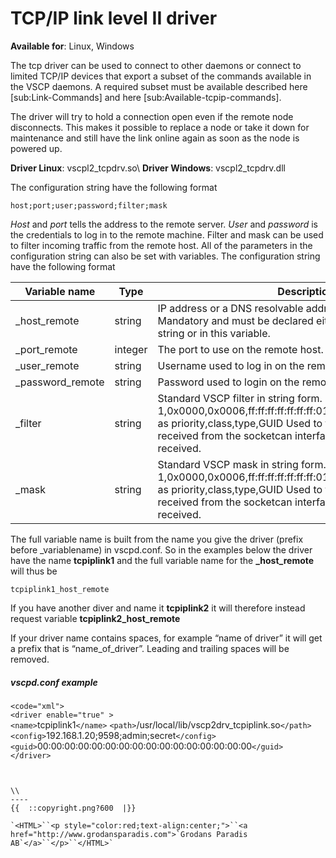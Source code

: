 # TCP/IP link level II driver

**Available for**: Linux, Windows

The tcp driver can be used to connect to other daemons or connect to limited TCP/IP devices that export a subset of the commands available in the VSCP daemons. A required subset must be available described here [sub:Link-Commands] and here [sub:Available-tcpip-commands].

The driver will try to hold a connection open even if the remote node disconnects. This makes it possible to replace a node or take it down for maintenance and still have the link online again as soon as the node is powered up. 

**Driver Linux**: vscpl2_tcpdrv.so\\ 
**Driver Windows**: vscpl2_tcpdrv.dll

The configuration string have the following format

    host;port;user;password;filter;mask

*Host* and *port* tells the address to the remote server. *User* and *password* is the credentials to log in to the remote machine. Filter and mask can be used to filter incoming traffic from the remote host. All of the parameters in the configuration string can also be set with variables.
The configuration string have the following format

 | Variable name    | Type    | Description                                                                                                                                                                                                                                     | 
 | -------------    | ----    | -----------                                                                                                                                                                                                                                     | 
 | _host_remote     | string  | IP address or a DNS resolvable address to the remote host. Mandatory and must be declared either in the configuration string or in this variable.                                                                                               | 
 | _port_remote     | integer | The port to use on the remote host. Default is 9598.                                                                                                                                                                                            | 
 | _user_remote     | string  | Username used to log in on the remote sever.                                                                                                                                                                                                    | 
 | _password_remote | string  | Password used to login on the remote server.                                                                                                                                                                                                    | 
 | _filter          | string  | Standard VSCP filter in string form. 1,0x0000,0x0006,ff:ff:ff:ff:ff:ff:ff:01:00:00:00:00:00:00:00:00 as priority,class,type,GUID Used to filter what events that is received from the socketcan interface. If not give all events are received. | 
 | _mask            | string  | Standard VSCP mask in string form. 1,0x0000,0x0006,ff:ff:ff:ff:ff:ff:ff:01:00:00:00:00:00:00:00:00 as priority,class,type,GUID Used to filter what events that is received from the socketcan interface. If not give all events are received.   | 

The full variable name is built from the name you give the driver (prefix before _variablename) in vscpd.conf. So in the examples below the driver have the name **tcpiplink1** and the full variable name for the **_host_remote** will thus be

    tcpiplink1_host_remote

If you have another diver and name it  **tcpiplink2** it will therefore instead request variable **tcpiplink2_host_remote**

If your driver name contains spaces, for example “name of driver” it will get a prefix that is “name_of_driver”. Leading and trailing spaces will be removed. 

##### vscpd.conf example

`<code="xml">`                
`<driver enable="true" >`                 
    `<name>`tcpiplink1`</name>`
    `<path>`/usr/local/lib/vscp2drv_tcpiplink.so`</path>`
    `<config>`192.168.1.20;9598;admin;secret`</config>`                 
    `<guid>`00:00:00:00:00:00:00:00:00:00:00:00:00:00:00:00`</guid>`             
`</driver>`
```


\\ 
----
{{  ::copyright.png?600  |}}

`<HTML>``<p style="color:red;text-align:center;">``<a href="http://www.grodansparadis.com">`Grodans Paradis AB`</a>``</p>``</HTML>`
